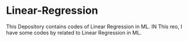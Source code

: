 # Linear-Regression
This Depository contains codes of Linear Regression in ML.
IN This reo, I have some codes by related to Linear Regression in ML.
